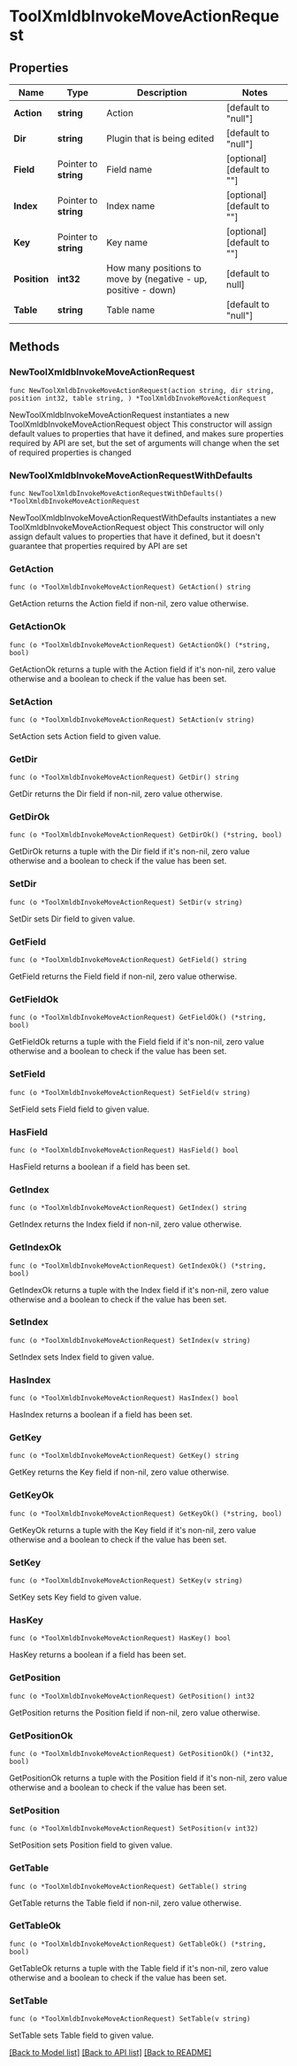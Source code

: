 # ToolXmldbInvokeMoveActionRequest

## Properties

Name | Type | Description | Notes
------------ | ------------- | ------------- | -------------
**Action** | **string** | Action | [default to "null"]
**Dir** | **string** | Plugin that is being edited | [default to "null"]
**Field** | Pointer to **string** | Field name | [optional] [default to ""]
**Index** | Pointer to **string** | Index name | [optional] [default to ""]
**Key** | Pointer to **string** | Key name | [optional] [default to ""]
**Position** | **int32** | How many positions to move by (negative - up, positive - down) | [default to null]
**Table** | **string** | Table name | [default to "null"]

## Methods

### NewToolXmldbInvokeMoveActionRequest

`func NewToolXmldbInvokeMoveActionRequest(action string, dir string, position int32, table string, ) *ToolXmldbInvokeMoveActionRequest`

NewToolXmldbInvokeMoveActionRequest instantiates a new ToolXmldbInvokeMoveActionRequest object
This constructor will assign default values to properties that have it defined,
and makes sure properties required by API are set, but the set of arguments
will change when the set of required properties is changed

### NewToolXmldbInvokeMoveActionRequestWithDefaults

`func NewToolXmldbInvokeMoveActionRequestWithDefaults() *ToolXmldbInvokeMoveActionRequest`

NewToolXmldbInvokeMoveActionRequestWithDefaults instantiates a new ToolXmldbInvokeMoveActionRequest object
This constructor will only assign default values to properties that have it defined,
but it doesn't guarantee that properties required by API are set

### GetAction

`func (o *ToolXmldbInvokeMoveActionRequest) GetAction() string`

GetAction returns the Action field if non-nil, zero value otherwise.

### GetActionOk

`func (o *ToolXmldbInvokeMoveActionRequest) GetActionOk() (*string, bool)`

GetActionOk returns a tuple with the Action field if it's non-nil, zero value otherwise
and a boolean to check if the value has been set.

### SetAction

`func (o *ToolXmldbInvokeMoveActionRequest) SetAction(v string)`

SetAction sets Action field to given value.


### GetDir

`func (o *ToolXmldbInvokeMoveActionRequest) GetDir() string`

GetDir returns the Dir field if non-nil, zero value otherwise.

### GetDirOk

`func (o *ToolXmldbInvokeMoveActionRequest) GetDirOk() (*string, bool)`

GetDirOk returns a tuple with the Dir field if it's non-nil, zero value otherwise
and a boolean to check if the value has been set.

### SetDir

`func (o *ToolXmldbInvokeMoveActionRequest) SetDir(v string)`

SetDir sets Dir field to given value.


### GetField

`func (o *ToolXmldbInvokeMoveActionRequest) GetField() string`

GetField returns the Field field if non-nil, zero value otherwise.

### GetFieldOk

`func (o *ToolXmldbInvokeMoveActionRequest) GetFieldOk() (*string, bool)`

GetFieldOk returns a tuple with the Field field if it's non-nil, zero value otherwise
and a boolean to check if the value has been set.

### SetField

`func (o *ToolXmldbInvokeMoveActionRequest) SetField(v string)`

SetField sets Field field to given value.

### HasField

`func (o *ToolXmldbInvokeMoveActionRequest) HasField() bool`

HasField returns a boolean if a field has been set.

### GetIndex

`func (o *ToolXmldbInvokeMoveActionRequest) GetIndex() string`

GetIndex returns the Index field if non-nil, zero value otherwise.

### GetIndexOk

`func (o *ToolXmldbInvokeMoveActionRequest) GetIndexOk() (*string, bool)`

GetIndexOk returns a tuple with the Index field if it's non-nil, zero value otherwise
and a boolean to check if the value has been set.

### SetIndex

`func (o *ToolXmldbInvokeMoveActionRequest) SetIndex(v string)`

SetIndex sets Index field to given value.

### HasIndex

`func (o *ToolXmldbInvokeMoveActionRequest) HasIndex() bool`

HasIndex returns a boolean if a field has been set.

### GetKey

`func (o *ToolXmldbInvokeMoveActionRequest) GetKey() string`

GetKey returns the Key field if non-nil, zero value otherwise.

### GetKeyOk

`func (o *ToolXmldbInvokeMoveActionRequest) GetKeyOk() (*string, bool)`

GetKeyOk returns a tuple with the Key field if it's non-nil, zero value otherwise
and a boolean to check if the value has been set.

### SetKey

`func (o *ToolXmldbInvokeMoveActionRequest) SetKey(v string)`

SetKey sets Key field to given value.

### HasKey

`func (o *ToolXmldbInvokeMoveActionRequest) HasKey() bool`

HasKey returns a boolean if a field has been set.

### GetPosition

`func (o *ToolXmldbInvokeMoveActionRequest) GetPosition() int32`

GetPosition returns the Position field if non-nil, zero value otherwise.

### GetPositionOk

`func (o *ToolXmldbInvokeMoveActionRequest) GetPositionOk() (*int32, bool)`

GetPositionOk returns a tuple with the Position field if it's non-nil, zero value otherwise
and a boolean to check if the value has been set.

### SetPosition

`func (o *ToolXmldbInvokeMoveActionRequest) SetPosition(v int32)`

SetPosition sets Position field to given value.


### GetTable

`func (o *ToolXmldbInvokeMoveActionRequest) GetTable() string`

GetTable returns the Table field if non-nil, zero value otherwise.

### GetTableOk

`func (o *ToolXmldbInvokeMoveActionRequest) GetTableOk() (*string, bool)`

GetTableOk returns a tuple with the Table field if it's non-nil, zero value otherwise
and a boolean to check if the value has been set.

### SetTable

`func (o *ToolXmldbInvokeMoveActionRequest) SetTable(v string)`

SetTable sets Table field to given value.



[[Back to Model list]](../README.md#documentation-for-models) [[Back to API list]](../README.md#documentation-for-api-endpoints) [[Back to README]](../README.md)


